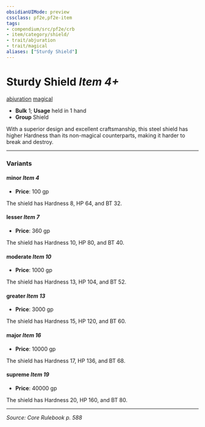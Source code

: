 ```yaml
---
obsidianUIMode: preview
cssclass: pf2e,pf2e-item
tags:
- compendium/src/pf2e/crb
- item/category/shield/
- trait/abjuration
- trait/magical
aliases: ["Sturdy Shield"]
---
```

# Sturdy Shield *Item 4+*  
[abjuration](abjuration.md "Abjuration School Trait")  [magical](magical.md "Magical Item Trait")  

- **Bulk** 1; **Usage** held in 1 hand
- **Group** Shield 

With a superior design and excellent craftsmanship, this steel shield has higher Hardness than its non-magical counterparts, making it harder to break and destroy.

---

### Variants

#### minor *Item 4*

- **Price**: 100 gp

The shield has Hardness 8, HP 64, and BT 32.

#### lesser *Item 7*

- **Price**: 360 gp

The shield has Hardness 10, HP 80, and BT 40.

#### moderate *Item 10*

- **Price**: 1000 gp

The shield has Hardness 13, HP 104, and BT 52.

#### greater *Item 13*

- **Price**: 3000 gp

The shield has Hardness 15, HP 120, and BT 60.

#### major *Item 16*

- **Price**: 10000 gp

The shield has Hardness 17, HP 136, and BT 68.

#### supreme *Item 19*

- **Price**: 40000 gp

The shield has Hardness 20, HP 160, and BT 80.

---
*Source: Core Rulebook p. 588*